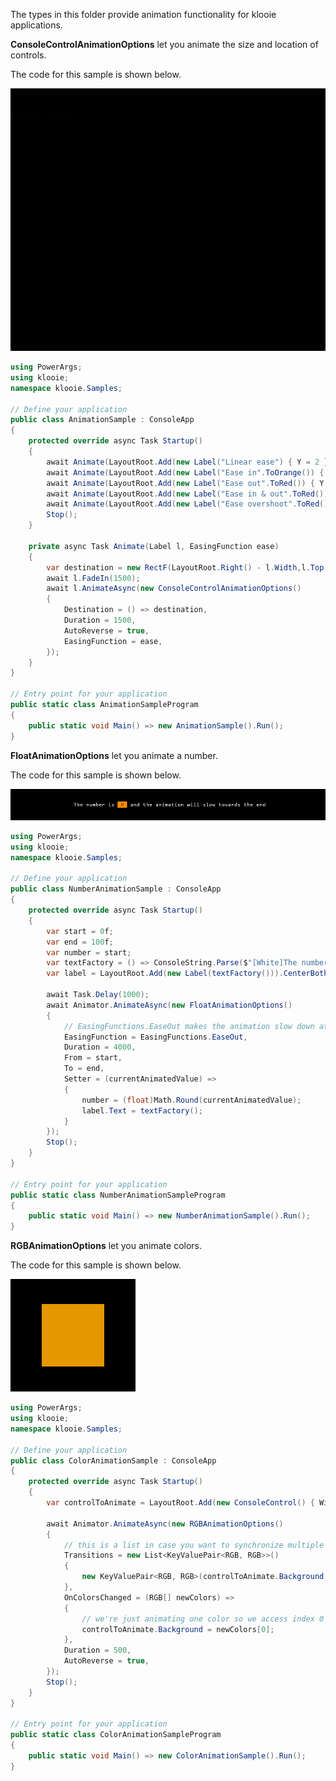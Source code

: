 ﻿The types in this folder provide animation functionality for klooie applications.

**ConsoleControlAnimationOptions** let you animate the size and location of controls.

The code for this sample is shown below.

![sample image](https://github.com/adamabdelhamed/klooie/blob/main/src/klooie/Samples/Animations/AnimationSample.gif?raw=true)
```cs
using PowerArgs;
using klooie;
namespace klooie.Samples;

// Define your application
public class AnimationSample : ConsoleApp
{
    protected override async Task Startup()
    {
        await Animate(LayoutRoot.Add(new Label("Linear ease") { Y = 2 }), EasingFunctions.Linear);
        await Animate(LayoutRoot.Add(new Label("Ease in".ToOrange()) { Y = 4 }), EasingFunctions.EaseIn);
        await Animate(LayoutRoot.Add(new Label("Ease out".ToRed()) { Y = 6 }), EasingFunctions.EaseOut);
        await Animate(LayoutRoot.Add(new Label("Ease in & out".ToRed()) { Y = 8 }), EasingFunctions.EaseInOut);
        await Animate(LayoutRoot.Add(new Label("Ease overshoot".ToRed()) { Y = 10 }), EasingFunctions.EaseOverShootAndBounceBack);
        Stop();
    }

    private async Task Animate(Label l, EasingFunction ease)
    {
        var destination = new RectF(LayoutRoot.Right() - l.Width,l.Top , l.Width, l.Height);
        await l.FadeIn(1500);
        await l.AnimateAsync(new ConsoleControlAnimationOptions()
        {
            Destination = () => destination,
            Duration = 1500,
            AutoReverse = true,
            EasingFunction = ease,
        });
    }
}

// Entry point for your application
public static class AnimationSampleProgram
{
    public static void Main() => new AnimationSample().Run();
}

```

**FloatAnimationOptions** let you animate a number.

The code for this sample is shown below.

![sample image](https://github.com/adamabdelhamed/klooie/blob/main/src/klooie/Samples/Animations/NumberAnimationSample.gif?raw=true)
```cs
using PowerArgs;
using klooie;
namespace klooie.Samples;

// Define your application
public class NumberAnimationSample : ConsoleApp
{
    protected override async Task Startup()
    {
        var start = 0f;
        var end = 100f;
        var number = start;
        var textFactory = () => ConsoleString.Parse($"[White]The number is [Black][B=Orange] {number} [D][White] and the animation will slow towards the end");
        var label = LayoutRoot.Add(new Label(textFactory())).CenterBoth();

        await Task.Delay(1000);
        await Animator.AnimateAsync(new FloatAnimationOptions()
        {
            // EasingFunctions.EaseOut makes the animation slow down at the end
            EasingFunction = EasingFunctions.EaseOut, 
            Duration = 4000,
            From = start,
            To = end,
            Setter = (currentAnimatedValue) =>
            {
                number = (float)Math.Round(currentAnimatedValue);
                label.Text = textFactory();
            }
        });
        Stop();
    }
}

// Entry point for your application
public static class NumberAnimationSampleProgram
{
    public static void Main() => new NumberAnimationSample().Run();
}

```

**RGBAnimationOptions** let you animate colors.

The code for this sample is shown below.

![sample image](https://github.com/adamabdelhamed/klooie/blob/main/src/klooie/Samples/Animations/ColorAnimationSample.gif?raw=true)
```cs
using PowerArgs;
using klooie;
namespace klooie.Samples;

// Define your application
public class ColorAnimationSample : ConsoleApp
{
    protected override async Task Startup()
    {
        var controlToAnimate = LayoutRoot.Add(new ConsoleControl() { Width = 10, Height = 5, Background = RGB.Orange }).CenterBoth();

        await Animator.AnimateAsync(new RGBAnimationOptions()
        {
            // this is a list in case you want to synchronize multiple color animations
            Transitions = new List<KeyValuePair<RGB, RGB>>()
            {
                new KeyValuePair<RGB, RGB>(controlToAnimate.Background, RGB.Green),
            },
            OnColorsChanged = (RGB[] newColors) =>
            {
                // we're just animating one color so we access index 0
                controlToAnimate.Background = newColors[0];
            },
            Duration = 500,
            AutoReverse = true,
        });
        Stop();
    }
}

// Entry point for your application
public static class ColorAnimationSampleProgram
{
    public static void Main() => new ColorAnimationSample().Run();
}

```
